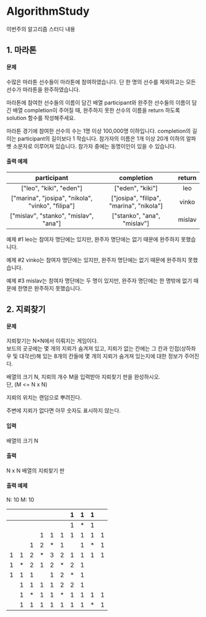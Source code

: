 # AlgorithmStudy
이번주의 알고리즘 스터디 내용

## 1. 마라톤
#### 문제
수많은 마라톤 선수들이 마라톤에 참여하였습니다. 단 한 명의 선수를 제외하고는 모든 선수가 마라톤을 완주하였습니다.

마라톤에 참여한 선수들의 이름이 담긴 배열 participant와 완주한 선수들의 이름이 담긴 배열 completion이 주어질 때, 완주하지 못한 선수의 이름을 return 하도록 solution 함수를 작성해주세요.

마라톤 경기에 참여한 선수의 수는 1명 이상 100,000명 이하입니다.
completion의 길이는 participant의 길이보다 1 작습니다.
참가자의 이름은 1개 이상 20개 이하의 알파벳 소문자로 이루어져 있습니다.
참가자 중에는 동명이인이 있을 수 있습니다.

#### 출력 예제
| participant	| completion	| return |
|:---:|:---:|:---:|
|["leo", "kiki", "eden"]	|["eden", "kiki"]	|leo|
|["marina", "josipa", "nikola", "vinko", "filipa"]	|["josipa", "filipa", "marina", "nikola"]|	vinko|
|["mislav", "stanko", "mislav", "ana"]	|["stanko", "ana", "mislav"]|	mislav|

예제 #1
leo는 참여자 명단에는 있지만, 완주자 명단에는 없기 때문에 완주하지 못했습니다.

예제 #2
vinko는 참여자 명단에는 있지만, 완주자 명단에는 없기 때문에 완주하지 못했습니다.

예제 #3
mislav는 참여자 명단에는 두 명이 있지만, 완주자 명단에는 한 명밖에 없기 때문에 한명은 완주하지 못했습니다.

## 2. 지뢰찾기
#### 문제
지뢰찾기는 N×N에서 이뤄지는 게임이다.  
보드의 곳곳에는 몇 개의 지뢰가 숨겨져 있고, 지뢰가 없는 칸에는 그 칸과 인접(상하좌우 및 대각선)해 있는 8개의 칸들에 몇 개의 지뢰가 숨겨져 있는지에 대한 정보가 주어진다.   

배열의 크기 N, 지뢰의 개수 M을 입력받아 지뢰찾기 판을 완성하시오.  
단, (M <= N x N)

지뢰의 위치는 랜덤으로 뿌려진다.

주변에 지뢰가 없다면 아무 숫자도 표시하지 않는다.

#### 입력
배열의 크기 N

#### 출력
N x N 배열의 지뢰찾기 판

#### 출력 예제
N: 10
M: 10

|      |      |      |      |      |      | 1    | 1    | 1    |      |
| ---- | ---- | ---- | ---- | ---- | ---- | ---- | ---- | ---- | ---- |
|      |      |      |      |      |      | 1    | *    | 1    |      |
|      |      |      | 1    | 1    | 1    | 1    | 1    | 1    | 1    |
|      |      | 1    | 2    | *    | 1    |      | 1    | *    | 1    |
| 1    | 1    | 2    | *    | 3    | 2    | 1    | 1    | 1    | 1    |
| 1    | *    | 2    | 1    | 2    | *    | 2    | 1    |      |      |
| 1    | 1    | 1    |      | 1    | 2    | *    | 1    |      |      |
|      | 1    | 1    | 1    | 1    | 2    | 2    | 1    |      |      |
|      | 1    | *    | 1    | 1    | *    | 1    | 1    | 1    | 1    |
|      | 1    | 1    | 1    | 1    | 1    | 1    | 1    | *    | 1    |

